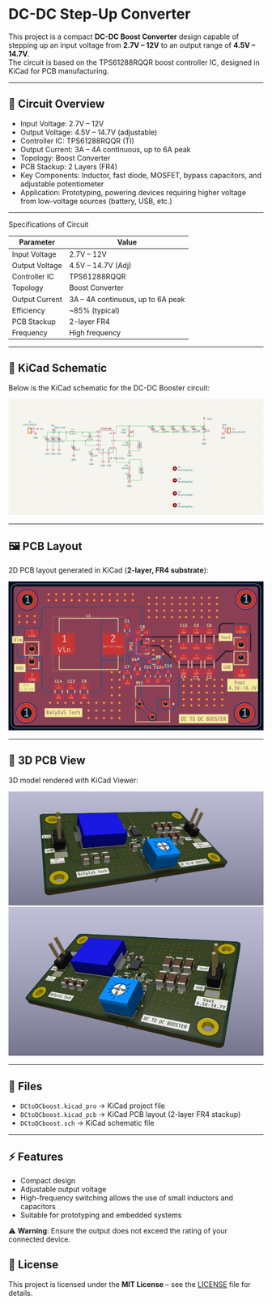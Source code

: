 # DC-DC Step-Up Converter

This project is a compact **DC-DC Boost Converter** design capable of stepping up an input voltage from **2.7V – 12V** to an output range of **4.5V – 14.7V**.  
The circuit is based on the TPS61288RQQR boost controller IC, designed in KiCad for PCB manufacturing.  

---

## 📐 Circuit Overview
- Input Voltage: 2.7V – 12V  
- Output Voltage: 4.5V – 14.7V (adjustable)  
- Controller IC: TPS61288RQQR (TI)  
- Output Current: 3A – 4A continuous, up to 6A peak
- Topology: Boost Converter  
- PCB Stackup: 2 Layers (FR4)  
- Key Components: Inductor, fast diode, MOSFET, bypass capacitors, and adjustable potentiometer  
- Application: Prototyping, powering devices requiring higher voltage from low-voltage sources (battery, USB, etc.)

 ---

Specifications of Circuit

| Parameter        | Value                                  |
|------------------|----------------------------------------|
| Input Voltage    | 2.7V – 12V                             |
| Output Voltage   | 4.5V – 14.7V (Adj)                     |
| Controller IC    | TPS61288RQQR                           |
| Topology         | Boost Converter                        |
| Output Current   | 3A – 4A continuous, up to 6A peak |
| Efficiency       | ~85% (typical)                         |
| PCB Stackup      | 2-layer FR4                            |
| Frequency        | High frequency                         |

---

## 📐 KiCad Schematic
Below is the KiCad schematic for the DC-DC Booster circuit:

![DC-DC Booster Schematic](https://github.com/SSBaTuTaSS/Dc-to-Dc-Booster/blob/main/images/schematic2.png)

---

## 🖼️ PCB Layout
2D PCB layout generated in KiCad (**2-layer, FR4 substrate**):  

![PCB Layout](https://github.com/SSBaTuTaSS/Dc-to-Dc-Booster/blob/main/images/PCB2D%20V2.png)

---

## 🎨 3D PCB View
3D model rendered with KiCad Viewer:  

![3D PCB](https://github.com/SSBaTuTaSS/Dc-to-Dc-Booster/blob/main/images/PCB%203D.png)  
![3D PCB](https://github.com/SSBaTuTaSS/Dc-to-Dc-Booster/blob/main/pcb/image.png)


---

## 📁 Files
- `DCtoDCboost.kicad_pro` → KiCad project file  
- `DCtoDCboost.kicad_pcb` → KiCad PCB layout (2-layer FR4 stackup)  
- `DCtoDCboost.sch` → KiCad schematic file  

---

## ⚡ Features
- Compact design  
- Adjustable output voltage    
- High-frequency switching allows the use of small inductors and capacitors  
- Suitable for prototyping and embedded systems  
  

⚠️ **Warning**: Ensure the output does not exceed the rating of your connected device.  


## 📜 License
This project is licensed under the **MIT License** – see the [LICENSE](LICENSE) file for details.  
